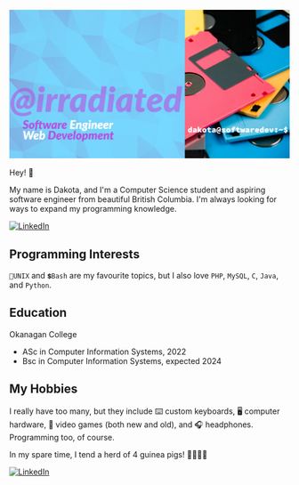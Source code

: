 
![banner](./ghprofilev3.png)

Hey! 👋 

My name is Dakota, and I'm a Computer Science student and aspiring software engineer from beautiful British Columbia.  I'm always looking for ways to expand my programming knowledge.

[![LinkedIn](https://img.shields.io/badge/LinkedIn-0077B5?style=for-the-badge&logo=linkedin&logoColor=white)](https://www.linkedin.com/in/dakota-flath/)


## Programming Interests

`🐧UNIX` and `💲Bash` are my favourite topics, but I also love `PHP`, `MySQL`, `C`, `Java`, and `Python`.

## Education

Okanagan College
- ASc in Computer Information Systems, 2022
- Bsc in Computer Information Systems, expected 2024

## My Hobbies

I really have too many, but they include ⌨️ custom keyboards, 
🖥️ computer hardware, 👾 video games (both new and old), and 
🎧 headphones. Programming too, of course.

In my spare time, I tend a herd of 4 guinea pigs! 🐹🐹🐹🐹

[![LinkedIn](https://img.shields.io/badge/Steam-000000?style=for-the-badge&logo=steam&logoColor=white)](https://steamcommunity.com/id/meowacat/)



<!-- 
dropdown box

<details>
    <summary>📃 Resume</summary>
    hello world
</details>
-->